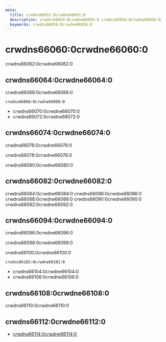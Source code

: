 ```yaml
---
meta:
  title: crwdns66052:0crwdne66052:0
  description: crwdns66054:0crwdne66054:0 crwdns66056:0crwdne66056:0
  keywords: crwdns66058:0crwdne66058:0
---
```


# crwdns66060:0crwdne66060:0
crwdns66062:0crwdne66062:0

<entry-ad />

## crwdns66064:0crwdne66064:0
crwdns66066:0crwdne66066:0

`crwdns66068:0crwdne66068:0`
- crwdns66070:0crwdne66070:0
- crwdns66072:0crwdne66072:0


## crwdns66074:0crwdne66074:0
crwdns66076:0crwdne66076:0

  crwdns66078:0crwdne66078:0

  crwdns66080:0crwdne66080:0

## crwdns66082:0crwdne66082:0
crwdns66084:0crwdne66084:0
<alert type="success">crwdns66086:0crwdne66086:0</alert>
<alert type="info">crwdns66088:0crwdne66088:0</alert>
<alert type="warning">crwdns66090:0crwdne66090:0</alert>
<alert type="error">crwdns66092:0crwdne66092:0</alert>

## crwdns66094:0crwdne66094:0
crwdns66096:0crwdne66096:0

  crwdns66098:0crwdne66098:0

  crwdns66100:0crwdne66100:0

  `crwdns66102:0crwdne66102:0`
  - crwdns66104:0crwdne66104:0
  - crwdns66106:0crwdne66106:0

## crwdns66108:0crwdne66108:0
crwdns66110:0crwdne66110:0

## crwdns66112:0crwdne66112:0
  - [crwdns66114:0crwdne66114:0]()

<doc-footer />
